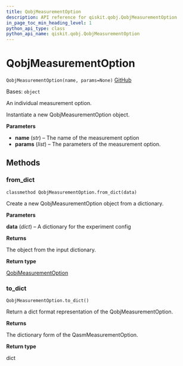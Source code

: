 ```yaml
---
title: QobjMeasurementOption
description: API reference for qiskit.qobj.QobjMeasurementOption
in_page_toc_min_heading_level: 1
python_api_type: class
python_api_name: qiskit.qobj.QobjMeasurementOption
---
```


# QobjMeasurementOption

<span id="qiskit.qobj.QobjMeasurementOption" />

`QobjMeasurementOption(name, params=None)` [GitHub](https://github.com/qiskit/qiskit/tree/stable/0.24/qiskit/qobj/pulse_qobj.py "view source code")

Bases: `object`

An individual measurement option.

Instantiate a new QobjMeasurementOption object.

**Parameters**

*   **name** (*str*) – The name of the measurement option
*   **params** (*list*) – The parameters of the measurement option.

## Methods

<span id="qiskit-qobj-qobjmeasurementoption-from-dict" />

### from\_dict

<span id="qiskit.qobj.QobjMeasurementOption.from_dict" />

`classmethod QobjMeasurementOption.from_dict(data)`

Create a new QobjMeasurementOption object from a dictionary.

**Parameters**

**data** (*dict*) – A dictionary for the experiment config

**Returns**

The object from the input dictionary.

**Return type**

[QobjMeasurementOption](qiskit.qobj.QobjMeasurementOption "qiskit.qobj.QobjMeasurementOption")

<span id="qiskit-qobj-qobjmeasurementoption-to-dict" />

### to\_dict

<span id="qiskit.qobj.QobjMeasurementOption.to_dict" />

`QobjMeasurementOption.to_dict()`

Return a dict format representation of the QobjMeasurementOption.

**Returns**

The dictionary form of the QasmMeasurementOption.

**Return type**

dict

